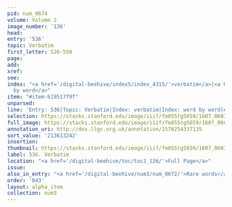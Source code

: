 ```yaml
---
pid: num_0674
volume: Volume 2
image_number: '136'
head:
entry: '536'
topic: Verbatim
first_letter: 526-550
page:
add:
xref:
see:
index: "<a href='/digital-beehive/index5/index_4315/'>verbatim</a>|<a href='/digital-beehive/index5/index_4610/'>word
  by word</a>"
item: "#item-619517f9f"
unparsed:
line: 'Entry: 536|Topic: Verbatim|Index: verbatim|Index: word by word|#item-619517f9f'
selection: https://stacks.stanford.edu/image/iiif/fm855tg5659/1607_0603/907,3242,2779,328/full/0/default.jpg
full_image: https://stacks.stanford.edu/image/iiif/fm855tg5659/1607_0603/full/full/0/default.jpg
annotation_uri: http://dev.llgc.org.uk/annotation/1576254337135
sort_value: '213613242'
insertion:
thumbnail: https://stacks.stanford.edu/image/iiif/fm855tg5659/1607_0603/907,3242,600,180/250,/0/default.jpg
label: 536. Verbatim
location: "<a href='/digital-beehive/toc/toc2_126/'>Full Page</a>"
issue:
also_in_entry: "<a href='/digital-beehive/num3/num_0672/'>Rare words</a>|<a href='/digital-beehive/num3/num_0673/'>Verbal</a>"
order: '043'
layout: alpha_item
collection: num3
---
```

